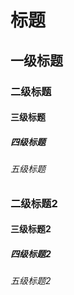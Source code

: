 # 标题

## 一级标题

### 二级标题

#### 三级标题

##### 四级标题

###### 五级标题

### 二级标题2

#### 三级标题2

##### 四级标题2

###### 五级标题2
